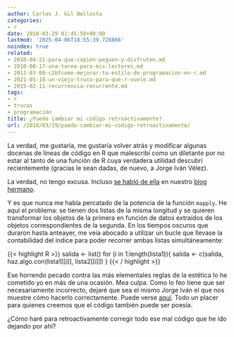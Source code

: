 ```yaml
---
author: Carlos J. Gil Bellosta
categories:
- r
date: 2010-03-29 01:45:50+00:00
lastmod: '2025-04-06T18:55:39.728866'
noindex: true
related:
- 2010-04-21-para-que-copien-peguen-y-disfruten.md
- 2010-08-17-una-tarea-para-mis-lectores.md
- 2011-03-08-c2bfcomo-mejorar-tu-estilo-de-programacion-en-r.md
- 2021-05-18-un-viejo-truco-para-que-r-vuele.md
- 2015-02-11-recurrencia-recurrente.md
tags:
- r
- trucos
- programación
title: ¿Puedo cambiar mi código retroactivamente?
url: /2010/03/29/puedo-cambiar-mi-codigo-retroactivamente/
---
```


La verdad, me gustaría, me gustaría volver atrás y modificar algunas docenas de líneas de código en R que malescribí como un diletante por no estar al tanto de una función de R cuya verdadera utilidad descubrí recientemente (gracias le sean dadas, de nuevo, a Jorge Iván Vélez).

La verdad, no tengo excusa. Incluso [se habló de ella](http://erre-que-erre-paco.blogspot.com/2009/12/aplicar-una-funcion-una-matriz-o-array.html) en nuestro [blog hermano](http://erre-que-erre-paco.blogspot.com).

Y es que nunca me había percatado de la potencia de la función `mapply`. He aquí el problema: se tienen dos listas de la misma longitud y se quieren transformar los objetos de la primera en función de datos extraídos de los objetos correspondientes de la segunda. En los tiempos oscuros que duraron hasta anteayer, me veía abocado a utilizar un bucle que llevase la contabilidad del índice para poder recorrer ambas listas simultáneamente:

{{< highlight R >}}
salida <- list()
for (i in 1:length(lista1)){
    salida <- c(salida, haz.algo.con(lista1[[i]], lista2[[i]])
}
{{< / highlight >}}


Ese horrendo pecado contra las más elementales reglas de la estética lo he cometido yo en más de una ocasión. Mea culpa. Como lo feo tiene que ser necesariamente incorrecto, dejaré que sea el mismo Jorge Iván el que nos muestre cómo hacerlo correctamente. Puede verse [aquí](http://n4.nabble.com/Using-lapply-with-two-lists-td1692883.html). Todo un placer para quienes creemos que el código también puede ser poesía.

¿Cómo haré para retroactivamente corregir todo ese mal código que he ido dejando por ahí?